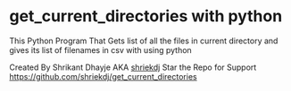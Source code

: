 # get_current_directories with python

This Python Program That Gets list of all the files in current directory and gives its list of filenames in csv with using python

Created By Shrikant Dhayje AKA [shriekdj](https://github.com/shriekdj)
Star the Repo for Support <https://github.com/shriekdj/get_current_directories>
